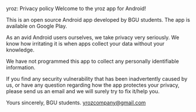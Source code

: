 yroz: Privacy policy
Welcome to the yroz app for Android!

This is an open source Android app developed by BGU students. The app is available on Google Play.

As an avid Android users ourselves, we take privacy very seriously. We know how irritating it is when apps collect your data without your knowledge.

We have not programmed this app to collect any personally identifiable information.

If you find any security vulnerability that has been inadvertently caused by us, or have any question regarding how the app protectes your privacy, please send us an email and we will surely try to fix it/help you.

Yours sincerely,
BGU students.
yrozcompany@gmail.com
